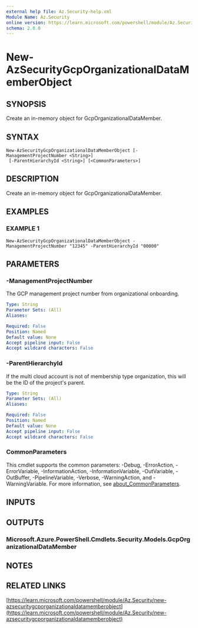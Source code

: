 ```yaml
---
external help file: Az.Security-help.xml
Module Name: Az.Security
online version: https://learn.microsoft.com/powershell/module/Az.Security/new-azsecuritygcporganizationaldatamemberobject
schema: 2.0.0
---
```


# New-AzSecurityGcpOrganizationalDataMemberObject

## SYNOPSIS
Create an in-memory object for GcpOrganizationalDataMember.

## SYNTAX

```
New-AzSecurityGcpOrganizationalDataMemberObject [-ManagementProjectNumber <String>]
 [-ParentHierarchyId <String>] [<CommonParameters>]
```

## DESCRIPTION
Create an in-memory object for GcpOrganizationalDataMember.

## EXAMPLES

### EXAMPLE 1
```
New-AzSecurityGcpOrganizationalDataMemberObject -ManagementProjectNumber "12345" -ParentHierarchyId "00000"
```

## PARAMETERS

### -ManagementProjectNumber
The GCP management project number from organizational onboarding.

```yaml
Type: String
Parameter Sets: (All)
Aliases:

Required: False
Position: Named
Default value: None
Accept pipeline input: False
Accept wildcard characters: False
```

### -ParentHierarchyId
If the multi cloud account is not of membership type organization, this will be the ID of the project's parent.

```yaml
Type: String
Parameter Sets: (All)
Aliases:

Required: False
Position: Named
Default value: None
Accept pipeline input: False
Accept wildcard characters: False
```

### CommonParameters
This cmdlet supports the common parameters: -Debug, -ErrorAction, -ErrorVariable, -InformationAction, -InformationVariable, -OutVariable, -OutBuffer, -PipelineVariable, -Verbose, -WarningAction, and -WarningVariable. For more information, see [about_CommonParameters](http://go.microsoft.com/fwlink/?LinkID=113216).

## INPUTS

## OUTPUTS

### Microsoft.Azure.PowerShell.Cmdlets.Security.Models.GcpOrganizationalDataMember
## NOTES

## RELATED LINKS

[https://learn.microsoft.com/powershell/module/Az.Security/new-azsecuritygcporganizationaldatamemberobject](https://learn.microsoft.com/powershell/module/Az.Security/new-azsecuritygcporganizationaldatamemberobject)

